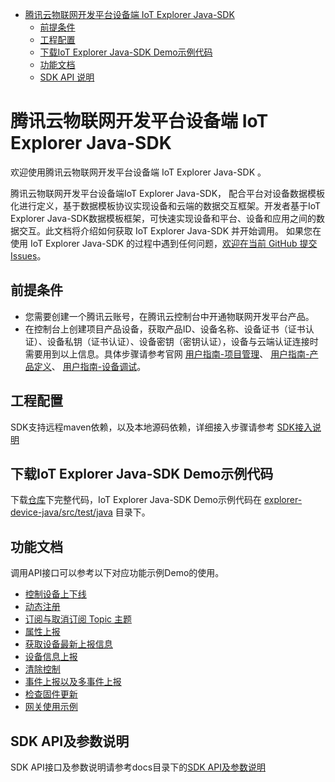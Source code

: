 * [腾讯云物联网开发平台设备端 IoT Explorer Java-SDK](#腾讯云物联网开发平台设备端-IoT-Explorer-Java-SDK)
  * [前提条件](#前提条件)
  * [工程配置](#工程配置)
  * [下载IoT Explorer Java-SDK Demo示例代码](#下载IoT-Explorer-Java-SDK-Demo示例代码)
  * [功能文档](#功能文档)
  * [SDK API 说明](#SDK-API-说明)

# 腾讯云物联网开发平台设备端 IoT Explorer Java-SDK
欢迎使用腾讯云物联网开发平台设备端 IoT Explorer Java-SDK 。

腾讯云物联网开发平台设备端IoT Explorer Java-SDK， 配合平台对设备数据模板化进行定义，基于数据模板协议实现设备和云端的数据交互框架。开发者基于IoT Explorer Java-SDK数据模板框架，可快速实现设备和平台、设备和应用之间的数据交互。此文档将介绍如何获取 IoT Explorer Java-SDK 并开始调用。 如果您在使用 IoT Explorer Java-SDK 的过程中遇到任何问题，[欢迎在当前 GitHub 提交 Issues](https://github.com/tencentyun/iot-device-java/issues/new)。

## 前提条件
* 您需要创建一个腾讯云账号，在腾讯云控制台中开通物联网开发平台产品。
* 在控制台上创建项目产品设备，获取产品ID、设备名称、设备证书（证书认证）、设备私钥（证书认证）、设备密钥（密钥认证），设备与云端认证连接时需要用到以上信息。具体步骤请参考官网 [用户指南-项目管理](https://cloud.tencent.com/document/product/1081/40290)、 [用户指南-产品定义](https://cloud.tencent.com/document/product/1081/34739)、 [用户指南-设备调试](https://cloud.tencent.com/document/product/1081/34741)。

## 工程配置
SDK支持远程maven依赖，以及本地源码依赖，详细接入步骤请参考 [SDK接入说明](docs/SDK接入说明.md)

## 下载IoT Explorer Java-SDK Demo示例代码
下载[仓库](../..)下完整代码，IoT Explorer Java-SDK Demo示例代码在 [explorer-device-java/src/test/java](../explorer-device-java/src/test/java) 目录下。

## 功能文档
调用API接口可以参考以下对应功能示例Demo的使用。

* [控制设备上下线](docs/控制设备上下线.md)
* [动态注册](docs/动态注册.md)
* [订阅与取消订阅 Topic 主题](docs/订阅与取消订阅%20Topic%20主题.md)
* [属性上报](docs/属性上报.md)
* [获取设备最新上报信息](docs/获取设备最新上报信息.md)
* [设备信息上报](docs/设备信息上报.md)
* [清除控制](docs/清除控制.md)
* [事件上报以及多事件上报](docs/事件上报以及多事件上报.md)
* [检查固件更新](docs/检查固件更新.md)
* [网关使用示例](docs/网关使用示例.md)

## SDK API及参数说明
SDK API接口及参数说明请参考docs目录下的[SDK API及参数说明](docs/SDK%20API及参数说明.md)

